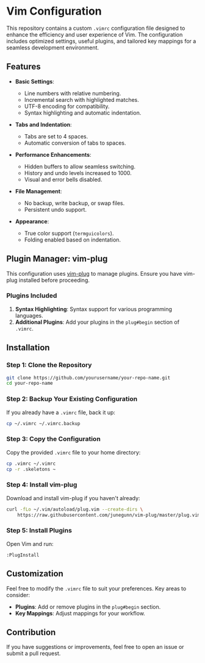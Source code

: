 
# Vim Configuration

This repository contains a custom `.vimrc` configuration file designed to enhance the efficiency and user experience of Vim. The configuration includes optimized settings, useful plugins, and tailored key mappings for a seamless development environment.

## Features

- **Basic Settings**: 
  - Line numbers with relative numbering.
  - Incremental search with highlighted matches.
  - UTF-8 encoding for compatibility.
  - Syntax highlighting and automatic indentation.

- **Tabs and Indentation**:
  - Tabs are set to 4 spaces.
  - Automatic conversion of tabs to spaces.

- **Performance Enhancements**:
  - Hidden buffers to allow seamless switching.
  - History and undo levels increased to 1000.
  - Visual and error bells disabled.

- **File Management**:
  - No backup, write backup, or swap files.
  - Persistent undo support.

- **Appearance**:
  - True color support (`termguicolors`).
  - Folding enabled based on indentation.

## Plugin Manager: vim-plug

This configuration uses [vim-plug](https://github.com/junegunn/vim-plug) to manage plugins. Ensure you have vim-plug installed before proceeding.

### Plugins Included

1. **Syntax Highlighting**: Syntax support for various programming languages.
2. **Additional Plugins**: Add your plugins in the `plug#begin` section of `.vimrc`.

## Installation

### Step 1: Clone the Repository
```bash
git clone https://github.com/yourusername/your-repo-name.git
cd your-repo-name
```

### Step 2: Backup Your Existing Configuration
If you already have a `.vimrc` file, back it up:
```bash
cp ~/.vimrc ~/.vimrc.backup
```

### Step 3: Copy the Configuration
Copy the provided `.vimrc` file to your home directory:
```bash
cp .vimrc ~/.vimrc
cp -r .skeletons ~
```

### Step 4: Install vim-plug
Download and install vim-plug if you haven't already:
```bash
curl -fLo ~/.vim/autoload/plug.vim --create-dirs \
    https://raw.githubusercontent.com/junegunn/vim-plug/master/plug.vim
```

### Step 5: Install Plugins
Open Vim and run:
```vim
:PlugInstall
```

## Customization

Feel free to modify the `.vimrc` file to suit your preferences. Key areas to consider:
- **Plugins**: Add or remove plugins in the `plug#begin` section.
- **Key Mappings**: Adjust mappings for your workflow.

## Contribution

If you have suggestions or improvements, feel free to open an issue or submit a pull request.

